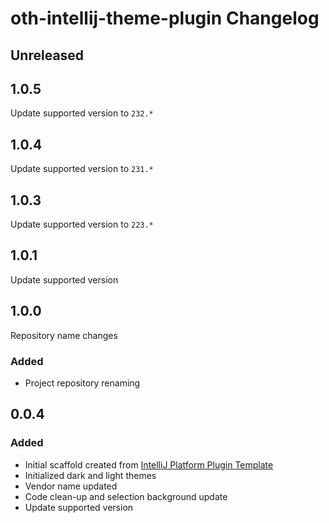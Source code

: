 <!-- Keep a Changelog guide -> https://keepachangelog.com -->

# oth-intellij-theme-plugin Changelog

## Unreleased

## 1.0.5
Update supported version to `232.*`

## 1.0.4
Update supported version to `231.*`

## 1.0.3
Update supported version to `223.*`

## 1.0.1
Update supported version

## 1.0.0
Repository name changes

### Added
- Project repository renaming

## 0.0.4

### Added
- Initial scaffold created from [IntelliJ Platform Plugin Template](https://github.com/JetBrains/intellij-platform-plugin-template)
- Initialized dark and light themes
- Vendor name updated
- Code clean-up and selection background update
- Update supported version
